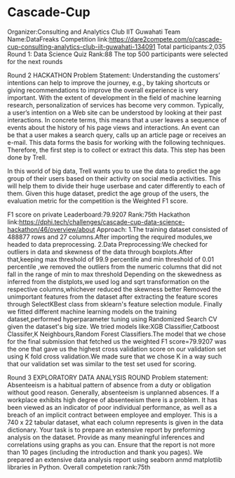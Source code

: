 # Cascade-Cup
Organizer:Consulting and Analytics Club IIT Guwahati
Team Name:DataFreaks
Competition link:https://dare2compete.com/o/cascade-cup-consulting-analytics-club-iit-guwahati-134091
Total participants:2,035
Round 1:
Data Science Quiz
Rank:88 
The top 500 participants were selected for the next rounds

Round 2
HACKATHON
Problem Statement:
Understanding the customers’ intentions can help to improve the journey, e.g., by taking shortcuts or giving recommendations to improve the overall experience is very important. With the extent of development in the field of machine learning research, personalization of services has become very common. Typically, a user’s intention on a Web site can be understood by looking at their past interactions. In concrete terms, this means that a user leaves a sequence of events about the history of his page views and interactions. An event can be that a user makes a search query, calls up an article page or receives an e-mail. This data forms the basis for working with the following techniques. Therefore, the first step is to collect or extract this data. This step has been done by Trell.

In this world of big data, Trell wants you to use the data to predict the age group of their users based on their activity on social media activities.  This will help them to divide their huge userbase and cater differently to each of them. Given this huge dataset, predict the age group of the users, the evaluation metric for the competition is the Weighted F1 score.


F1 score on private Leaderboard:79.9207
Rank:75th 
Hackathon link:https://dphi.tech/challenges/cascade-cup-data-science-hackathon/46/overview/about
Approach:
1.The training dataset consisted of 488877 rows and 27 columns.After importing the required modules,we headed to data preprocessing.
2.Data Preprocessing:We checked for outliers in data and skewness of the data through boxplots.After that,keeping max threshold of 99.9 percentile and min threshold of 0.01 percentile ,we removed the outliers from the numeric columns that did not fall in the range of min to max threshold
Depending on the skewedness as inferred from the distplots,we used log and sqrt transformation on the respective columns,whichever reduced the skewness better 
Removed the unimportant features from the dataset after extracting the feature scores through SelectKBest class from sklearn's feature selection module.
Finally we fitted different machine learning models on the training dataset,performed hyperparameter tuning using Randomized Search CV given the dataset's big size.
We tried models like:XGB Classifier,Catboost Classifer,K Neighbours,Random Forest Classifiers.The model that we chose for the final submission that fetched us the weighted F1 score=79.9207 was the one that gave us the highest cross validation score on our validation set using K fold cross validation.We made sure that we chose K in a way such that our validation set was similar to the test set used for scoring.

Round 3
EXPLORATORY DATA ANALYSIS ROUND
Problem statement:
Absenteeism is a habitual pattern of absence from a duty or obligation without good reason. Generally,
absenteeism is unplanned absences. If a workplace exhibits high degree of absenteeism there is a
problem. It has been viewed as an indicator of poor individual performance, as well as a breach of an
implicit contract between employee and employer.
This is a 740 x 22 tabular dataset, what each column represents is given in the data dictionary. Your task is
to prepare an extensive report by preforming analysis on the dataset. Provide as many meaningful
inferences and correlations using graphs as you can. Ensure that the report is not more than 10 pages
(including the introduction and thank you pages).
We prepared an extensive data analysis report using seaborn anmd matplotlib libraries in Python.
Overall competetion rank:75th
